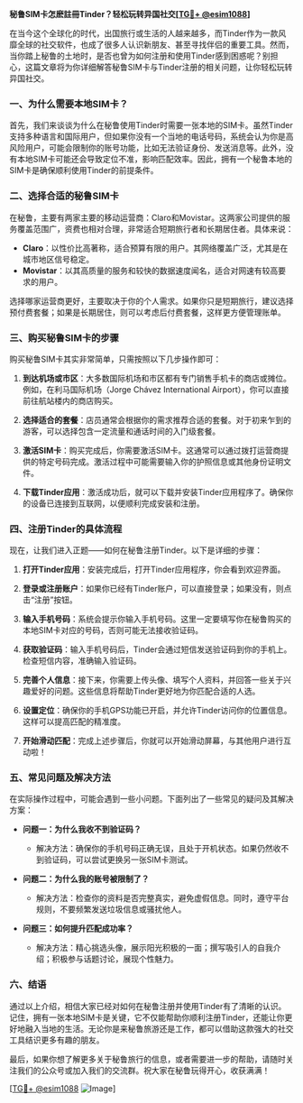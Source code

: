**秘鲁SIM卡怎麽註冊Tinder？轻松玩转异国社交[[TG💪+ @esim1088](https://t.me/s/esim1088)]**

在当今这个全球化的时代，出国旅行或生活的人越来越多，而Tinder作为一款风靡全球的社交软件，也成了很多人认识新朋友、甚至寻找伴侣的重要工具。然而，当你踏上秘鲁的土地时，是否也曾为如何注册和使用Tinder感到困惑呢？别担心，这篇文章将为你详细解答秘鲁SIM卡与Tinder注册的相关问题，让你轻松玩转异国社交。

### 一、为什么需要本地SIM卡？

首先，我们来谈谈为什么在秘鲁使用Tinder时需要一张本地的SIM卡。虽然Tinder支持多种语言和国际用户，但如果你没有一个当地的电话号码，系统会认为你是高风险用户，可能会限制你的账号功能，比如无法验证身份、发送消息等。此外，没有本地SIM卡可能还会导致定位不准，影响匹配效率。因此，拥有一个秘鲁本地的SIM卡是确保顺利使用Tinder的前提条件。

### 二、选择合适的秘鲁SIM卡

在秘鲁，主要有两家主要的移动运营商：Claro和Movistar。这两家公司提供的服务覆盖范围广，资费也相对合理，非常适合短期旅行者和长期居住者。具体来说：

- **Claro**：以性价比高著称，适合预算有限的用户。其网络覆盖广泛，尤其是在城市地区信号稳定。
- **Movistar**：以其高质量的服务和较快的数据速度闻名，适合对网速有较高要求的用户。

选择哪家运营商更好，主要取决于你的个人需求。如果你只是短期旅行，建议选择预付费套餐；如果是长期居住，则可以考虑后付费套餐，这样更方便管理账单。

### 三、购买秘鲁SIM卡的步骤

购买秘鲁SIM卡其实非常简单，只需按照以下几步操作即可：

1. **到达机场或市区**：大多数国际机场和市区都有专门销售手机卡的商店或摊位。例如，在利马国际机场（Jorge Chávez International Airport），你可以直接前往航站楼内的商店购买。

2. **选择适合的套餐**：店员通常会根据你的需求推荐合适的套餐。对于初来乍到的游客，可以选择包含一定流量和通话时间的入门级套餐。

3. **激活SIM卡**：购买完成后，你需要激活SIM卡。这通常可以通过拨打运营商提供的特定号码完成。激活过程中可能需要输入你的护照信息或其他身份证明文件。

4. **下载Tinder应用**：激活成功后，就可以下载并安装Tinder应用程序了。确保你的设备已连接到互联网，以便顺利完成安装和注册。

### 四、注册Tinder的具体流程

现在，让我们进入正题——如何在秘鲁注册Tinder。以下是详细的步骤：

1. **打开Tinder应用**：安装完成后，打开Tinder应用程序，你会看到欢迎界面。

2. **登录或注册账户**：如果你已经有Tinder账户，可以直接登录；如果没有，则点击“注册”按钮。

3. **输入手机号码**：系统会提示你输入手机号码。这里一定要填写你在秘鲁购买的本地SIM卡对应的号码，否则可能无法接收验证码。

4. **获取验证码**：输入手机号码后，Tinder会通过短信发送验证码到你的手机上。检查短信内容，准确输入验证码。

5. **完善个人信息**：接下来，你需要上传头像、填写个人资料，并回答一些关于兴趣爱好的问题。这些信息将帮助Tinder更好地为你匹配合适的人选。

6. **设置定位**：确保你的手机GPS功能已开启，并允许Tinder访问你的位置信息。这样可以提高匹配的精准度。

7. **开始滑动匹配**：完成上述步骤后，你就可以开始滑动屏幕，与其他用户进行互动啦！

### 五、常见问题及解决方法

在实际操作过程中，可能会遇到一些小问题。下面列出了一些常见的疑问及其解决方案：

- **问题一：为什么我收不到验证码？**
  - 解决方法：确保你的手机号码正确无误，且处于开机状态。如果仍然收不到验证码，可以尝试更换另一张SIM卡测试。

- **问题二：为什么我的账号被限制了？**
  - 解决方法：检查你的资料是否完整真实，避免虚假信息。同时，遵守平台规则，不要频繁发送垃圾信息或骚扰他人。

- **问题三：如何提升匹配成功率？**
  - 解决方法：精心挑选头像，展示阳光积极的一面；撰写吸引人的自我介绍；积极参与话题讨论，展现个性魅力。

### 六、结语

通过以上介绍，相信大家已经对如何在秘鲁注册并使用Tinder有了清晰的认识。记住，拥有一张本地SIM卡是关键，它不仅能帮助你顺利注册Tinder，还能让你更好地融入当地的生活。无论你是来秘鲁旅游还是工作，都可以借助这款强大的社交工具结识更多有趣的朋友。

最后，如果你想了解更多关于秘鲁旅行的信息，或者需要进一步的帮助，请随时关注我们的公众号或加入我们的交流群。祝大家在秘鲁玩得开心，收获满满！

[[TG💪+ @esim1088](https://t.me/s/esim1088) ![Image](https://i.postimg.cc/4NQfJmqS/Snipaste-2025-05-13-00-14-12.png)]